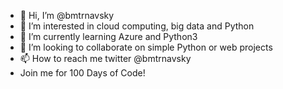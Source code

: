 - 👋 Hi, I’m @bmtrnavsky
- 👀 I’m interested in cloud computing, big data and Python
- 🌱 I’m currently learning Azure and Python3
- 💞️ I’m looking to collaborate on simple Python or web projects 
- 📫 How to reach me twitter @bmtrnavsky
- Join me for 100 Days of Code! 

<!---
bmtrnavsky/bmtrnavsky is a ✨ special ✨ repository because its `README.md` (this file) appears on your GitHub profile.
You can click the Preview link to take a look at your changes.
--->
